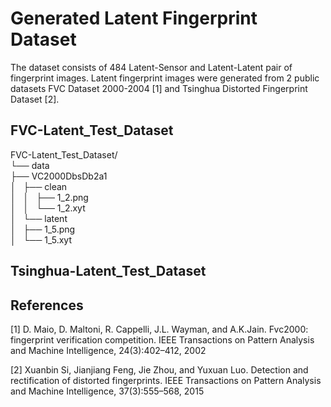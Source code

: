 # Generated Latent Fingerprint Dataset
The dataset consists of 484 Latent-Sensor and Latent-Latent pair of fingerprint images. Latent fingerprint images were generated from  2 public datasets FVC Dataset 2000-2004 [1] and Tsinghua Distorted Fingerprint Dataset [2].
## FVC-Latent_Test_Dataset

FVC-Latent_Test_Dataset/ <br />
└── data<br />
    ├── VC2000DbsDb2a1   <br />
    │   ├── clean    <br />
    │   │   ├── 1_2.png   <br /> 
    │   │   └── 1_2.xyt    <br />
    │   └── latent    <br />
    │       ├── 1_5.png    <br />
    │       └── 1_5.xyt<br />
    


## Tsinghua-Latent_Test_Dataset
## References
[1] D. Maio, D. Maltoni, R. Cappelli, J.L. Wayman, and A.K.Jain. Fvc2000: fingerprint verification competition. IEEE Transactions on Pattern Analysis and Machine Intelligence, 24(3):402–412, 2002


[2] Xuanbin Si, Jianjiang Feng, Jie Zhou, and Yuxuan Luo. Detection and rectification of distorted fingerprints. IEEE Transactions on Pattern Analysis and Machine Intelligence, 37(3):555–568, 2015
